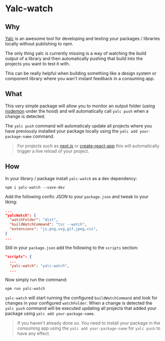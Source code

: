 # Yalc-watch

## Why

[Yalc](https://github.com/whitecolor/yalc) is an awesome tool for developing and testing your packages / libraries locally without publishing to npm.

The only thing yalc is currently missing is a way of watching the build output of a library and then automatically pushing that build into the projects you want to test it with.

This can be really helpful when building something like a design system or component library where you wan't instant feedback in a consuming app.

## What

This very simple package will allow you to monitor an output folder (using [nodemon](https://github.com/remy/nodemon) under the hood) and will automatically call `yalc push` when a change is detected.

The `yalc push` command will automaticaly update all projects where you have previously installed your package locally using the `yalc add your-package-name` command.

> For projects such as [next.js](https://nextjs.org/) or [create-react-app](https://github.com/facebook/create-react-app) this will automatically trigger a live reload of your project.

## How

In your library / package install `yalc-watch` as a dev dependency:

```
npm i yalc-watch --save-dev
```

Add the following confic JSON to your `package.json` and tweak to your liking:

```json
...
"yalcWatch": {
  "watchFolder": "dist",
  "buildWatchCommand": "tsc --watch",
  "extensions": "js,png,svg,gif,jpeg,css",
}
...
```

Still in your `package.json` add the following to the `scripts` section:

```json
"scripts": {
  ...
  "yalc-watch": "yalc-watch",
  ...
```

Now simply run the command:

```
npm run yalc-watch
```

`yalc-watch` will start running the configured `buildWatchCommand` and look for changes in your configured `watchFolder`. When a change is detected the `yalc push` command will be executed updating all projects that added your package using `yalc add your-package-name`.

> If you haven't already done so. You need to install your package in the consuming app using the `yalc add your-package-name` for `yalc push` to have any effect.
